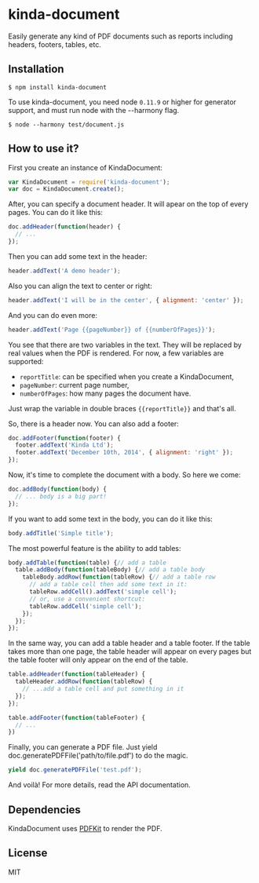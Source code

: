 # kinda-document

Easily generate any kind of PDF documents such as reports including headers, footers, tables, etc.

## Installation

```
$ npm install kinda-document
```

To use kinda-document, you need node `0.11.9` or higher for generator support, and must run node with the --harmony flag.

```
$ node --harmony test/document.js
```

## How to use it?

First you create an instance of KindaDocument:

```js
var KindaDocument = require('kinda-document');
var doc = KindaDocument.create();
```

After, you can specify a document header. It will apear on the top of every pages. You can do it like this:

```js
doc.addHeader(function(header) {
  // ...
});
```

Then you can add some text in the header:

```js
header.addText('A demo header');
```

Also you can align the text to center or right:

```js
header.addText('I will be in the center', { alignment: 'center' });
```

And you can do even more:

```js
header.addText('Page {{pageNumber}} of {{numberOfPages}}');
```

You see that there are two variables in the text. They will be replaced by real values when the PDF is rendered. For now, a few variables are supported:

  - `reportTitle`: can be specified when you create a KindaDocument,
  - `pageNumber`: current page number,
  - `numberOfPages`: how many pages the document have.

Just wrap the variable in double braces `{{reportTitle}}` and that's all.

So, there is a header now. You can also add a footer:

```js
doc.addFooter(function(footer) {
  footer.addText('Kinda Ltd');
  footer.addText('December 10th, 2014', { alignment: 'right' });
});
```

Now, it's time to complete the document with a body. So here we come:

```js
doc.addBody(function(body) {
  // ... body is a big part!
});
```

If you want to add some text in the body, you can do it like this:

```js
body.addTitle('Simple title');
```

The most powerful feature is the ability to add tables:

```js
body.addTable(function(table) {// add a table
  table.addBody(function(tableBody) {// add a table body
    tableBody.addRow(function(tableRow) {// add a table row
      // add a table cell then add some text in it:
      tableRow.addCell().addText('simple cell');
      // or, use a convenient shortcut:
      tableRow.addCell('simple cell');
    });
  });
});
```

In the same way, you can add a table header and a table footer. If the table takes more than one page, the table header will appear on every pages but the table footer will only appear on the end of the table.

```js
table.addHeader(function(tableHeader) {
  tableHeader.addRow(function(tableRow) {
    // ...add a table cell and put something in it
  });
});

table.addFooter(function(tableFooter) {
  // ...
})
```

Finally, you can generate a PDF file. Just yield doc.generatePDFFile('path/to/file.pdf') to do the magic.

```js
yield doc.generatePDFFile('test.pdf');
```

And voilà! For more details, read the API documentation.

## Dependencies

KindaDocument uses [PDFKit](https://github.com/devongovett/pdfkit) to render the PDF.

## License

MIT
